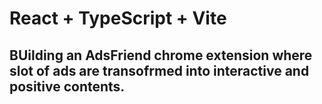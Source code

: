 # React + TypeScript + Vite

## BUilding an AdsFriend chrome extension where slot of ads are transofrmed into interactive and positive contents.
